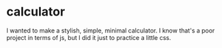 # calculator
I wanted to make a stylish, simple, minimal calculator. I know that's a poor project in terms of js, but I did it just to practice a little css.
